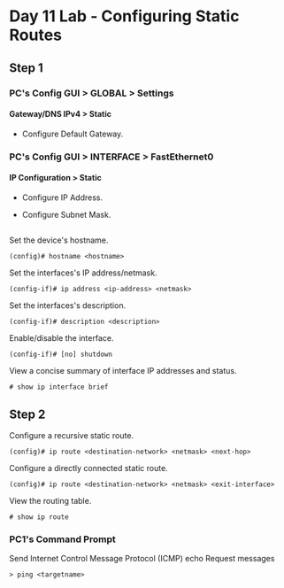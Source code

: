 # Day 11 Lab - Configuring Static Routes

## Step 1

### PC's Config GUI > GLOBAL > Settings

#### Gateway/DNS IPv4 > Static

- Configure Default Gateway.

### PC's Config GUI > INTERFACE > FastEthernet0

#### IP Configuration > Static

- Configure IP Address.

- Configure Subnet Mask.

##

Set the device's hostname.

```
(config)# hostname <hostname>
```

Set the interfaces's IP address/netmask.

```
(config-if)# ip address <ip-address> <netmask>
```

Set the interfaces's description.

```
(config-if)# description <description>
```

Enable/disable the interface.

```
(config-if)# [no] shutdown
```

View a concise summary of interface IP addresses and status.

```
# show ip interface brief
```

## Step 2

Configure a recursive static route.

```
(config)# ip route <destination-network> <netmask> <next-hop>
```

Configure a directly connected static route.

```
(config)# ip route <destination-network> <netmask> <exit-interface>
```

View the routing table.

```
# show ip route
```

### PC1's Command Prompt

Send Internet Control Message Protocol (ICMP) echo Request messages

```
> ping <targetname>
```
